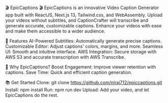 🎬 EpicCaptions 🎬
EpicCaptions is an innovative Video Caption Generator app built with ReactJS, Next.js 13, Tailwind.css, and WebAssembly. Upload your videos without subtitles, and CaptionCrafter will transcribe and generate accurate, customizable captions. Enhance your videos with ease and make them accessible to a wider audience.

🌟 Features
AI-Powered Subtitles: Automatically generate precise captions.
Customizable Editor: Adjust captions' colors, margins, and more.
Seamless UI: Smooth and intuitive interface.
AWS Integration: Secure storage with AWS S3 and accurate transcription with AWS Transcribe.


🚀 Why EpicCaptions?
Boost Engagement: Improve viewer retention with captions.
Save Time: Quick and efficient caption generation.


📚 Get Started
Clone: git clone https://github.com/niraj712/epiccaptions.git
Install: npm install
Run: npm run dev
Upload: Add your video, and let EpicCaptions do the rest.

